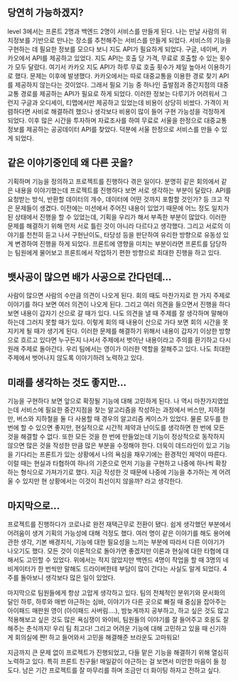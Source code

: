 ## 당연히 가능하겠지?

level 3에서는 프론트 2명과 백엔드 2명이 서비스를 만들게 된다. 나는 만날 사람의 위치정보를 기반으로 만나는 장소를 추천해주는 서비스를 만들게 되었다. 서비스의 기능을 구현하는 데 필요한 정보를 모으다 보니 지도 API가 필요하게 되었다. 구글, 네이버, 카카오에서 API를 제공하고 있었다. 지도 API는 호출 당 가격, 무료로 호출할 수 있는 횟수가 모두 달랐다. 여기서 카카오 지도 API가 하루 무료 호출 횟수가 제일 높아서 이용하기로 했다. 문제는 이후에 발생했다. 카카오에서는 따로 대중교통을 이용한 경로 찾기 API를 제공하지 않는다는 것이었다. 그래서 필요 기능 중 하나인 출발점과 중간지점의 대중교통 경로를 제공하는 API가 필요로 하게 되었다. 이러한 정보는 다루기가 어려워서 그런지 구글과 오디세이, 티맵에서만 제공하고 있었는데 비용이 상당히 비쌌다. 가격이 저렴하다면 사비로 해결하려 했으나 생각보다 비용이 많이 들어 구현 가능성을 걱정하게 되었다. 이후 많은 시간을 투자하며 자료조사를 하여 무료로 서울을 한정으로 대중교통 정보를 제공하는 공공데이터 API를 찾았다. 덕분에 서울 한정으로 서비스를 만들 수 있게 되었다. 



## 같은 이야기중인데 왜 다른 곳을?

기획하며 기능을 정의하고 프로젝트를 진행하다 겪은 일이다. 분명히 같은 회의에서 같은 내용을 이야기했는데 프로젝트를 진행하다 보면 서로 생각하는 부분이 달랐다. API를 요청받는 방식, 반환할 데이터의 개수, 데이터에 어떤 것까지 포함할 것인가? 등 크고 작은 문제들이 생겼다. 이전에는 미션에서 주어진 내용이 있었기 때문에 어느 정도 일치가  된 상태에서 진행을 할 수 있었는데, 기획을 우리가 해서 부족한 부분이 많았다. 이러한 문제를 해결하기 위해 먼저 서로 틀린 것이 아니라 다르다고 생각했다. 그리고 서로의 이야기를 천천히 듣고 나서 구현난이도, 타당성 등을 판단하여 유리한 방향으로 유동성 있게 변경하여 진행을 하게 되었다. 프론트에 영향을 미치는 부분이라면 프론트를 담당하는 팀원에게 물어보고 프론트에서 작업하기 편한 방향으로 최대한 진행을 하고 있다. 



## 뱃사공이 많으면 배가 사공으로 간다던데...

사람이 많으면 사람의 수만큼 의견이 나오게 된다. 회의 때도 마찬가지로 한 가지 주제로 이야기를 하다 보면 여러 의견이 나오게 된다. 그리고 여러 의견을 들으면서 진행을 하다 보면 내용이 갑자기 산으로 갈 때가 있다. 나도 의견을 낼 때 주제를 잘 생각하며 말해야 하는데 그러지 못할 때가 있다. 이렇게 회의 때 내용이 산으로 가다 보면 회의 시간을 못 지키게 될 때가 생기게 된다. 이러한 문제를 해결하기 위해서 내용이 갑자기 이상한 방향으로 흐르고 있다면 누구든지 나서서 주제에서 벗어난 내용이라고 주의를 환기하고 다시 원래 주제로 돌아간다. 우리 팀에서는 영이가 이러한 역할을 잘해주고 있다. 나도 최대한 주제에서 벗어나지 않도록 이야기하려 노력하고 있다.



## 미래를 생각하는 것도 좋지만...

기능을 구현하다 보면 앞으로 확장될 기능에 대해 고민하게 된다. 나 역시 마찬가지였었는데 서비스에 필요한 중간지점을 찾는 알고리즘을 작성하는 과정에서 버스만, 지하철만, 버스와 지하철을 둘 다 사용할 때 경우의 알고리즘 케이스가 있었다. 물론 모두를 한 번에 할 수 있으면 좋지만, 현실적으로 시간적 제약과 난이도를 생각하면 한 번에 모든 것을 해결할 수 없다. 또한 모든 것을 한 번에 만들었는데 기능이 정상적으로 동작하지 않으면 많은 것을 작성한 만큼 많은 부분을 수정해야 한다. 더욱이 데드라인이 있고 기능을 기다리는 프론트가 있는 상황에서 나의 욕심을 채우기에는 환경적인 제약이 따른다. 이럴 때는 현실과 타협하여 하나의 기준으로 먼저 기능을 구현하고 나중에 하나씩 확장하는 형식으로 가져가기로 했다. 지금 작성한 것 때문에 나중에 기능을 추가하는 게 어려울 수 있지만 현 상황에서는 이것이 최선이지 않을까? 라고 생각한다. 



## 마지막으로...

프로젝트를 진행하다가 코로나로 완전 재택근무로 전환이 됐다. 쉽게 생각했던 부분에서 어려움이 생겨 기획의 가능성에 대해 걱정도 했다. 여러 명이 같은 이야기를 해도 용어에 관한 생각, 기본 배경지식, 기능에 대한 필요성을 느끼는 부분에 따라서 다른 이야기가 나오기도 했다. 모든 것이 이론적으로 돌아가면 좋겠지만 이론과 현실에 대한 타협에 대해서도 고민할 수 있었다. 위에서는 적지 않았지만 백엔드 4명이 작업을 할 때 3명의 네비게이터가 한 번씩만 말해도 드라이버한테 부담이 많이 간다는 사실도 알게 되었다. 4주를 돌아보니 생각보다 많은 일이 있었다. 



마지막으로 팀원들에게 항상 고맙게 생각하고 있다. 팀의 전체적인 분위기와 문서화의 달인 하루, 하루와 매번 야근하는 심바, 이야기가 다른 곳으로 빠질 때 중심을 잡아주는 아이패드 매판원 영이 (아이패드 사버림….), 밤늦게까지 공부하고, 하고 싶은 것도 많고 적용해보고 싶은 것도 많은 욕심쟁이 와이비, 팀원들의 이야기를 잘 들어주고 호응도 잘해주는 춘식까지! 우리 팀 최고다!  그리고 어려운 기능에 대해 고민하고 있을 때 신기하게 회의실에 쨘! 하고 들어와서 고민을 해결해준 브라운도 고마워요!

지금까지 큰 문제 없이 프로젝트가 진행되었고, 다들 맡은 기능을 해결하기 위해 열심히 노력하고 있다. 특히 프론트 친구들! 매일같이 야근하는 걸 보면서 미안한 마음이 들 정도다. 남은 기간 프로젝트를 잘 마무리를 하며 조금만 더 화이팅 하자고 전하고 싶다.

